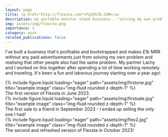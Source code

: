 ```yaml
---
layout: page
title: <a href="http://flexsta.com">FLEXSTA.COM</a>
description: my portable monitor stand business - "solving my own problem"
img: assets/img/flexsta.png
importance: 1
category: work
related_publications: false
---
```


I've built a business that's profitable and bootstrapped and makes £1k MRR without any paid advertisements just from solving my own problem and realising that other people also had the same problem. My partner Lachy and I worked on this together after spending a lot of time working remotely and traveling. It's been a fun and laborous journey starting over a year ago!


<div class="row">
    <div class="col-sm mt-3 mt-md-0">
        {% include figure.liquid loading="eager" path="assets/img/firstone.jpg" title="example image" class="img-fluid rounded z-depth-1" %}
        <div class="caption">
        The first version of Flexsta in June 2023.
        </div>
    </div>
    <div class="col-sm mt-3 mt-md-0">
        {% include figure.liquid loading="eager" path="assets/img/firstsale.jpg" title="example image" class="img-fluid rounded z-depth-1" %}
            <div class="caption">
   The first sale to a friend in September 2023 - I ended up selling the only one I had!
</div>
    </div>
    <div class="col-sm mt-3 mt-md-0">
        {% include figure.liquid loading="eager" path="assets/img/flex2.jpg" title="example image" class="img-fluid rounded z-depth-1" %}
            <div class="caption">
     The second and refreshed version of Flexsta in October 2023!
</div>
    </div>
</div>


